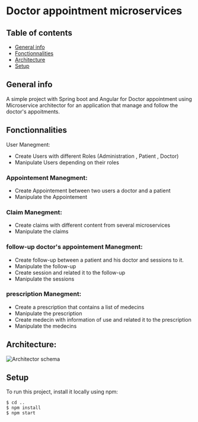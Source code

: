 # Doctor appointment microservices

## Table of contents
* [General info](#general-info)
* [Fonctionnalities](#fonctionnalities)
* [Architecture](#architecture)
* [Setup](#setup)

## General info
A simple project with Spring boot and Angular for Doctor appointment using Microservice architector for an application that manage and follow the doctor's appoitments.
	
## Fonctionnalities
User Manegment:
* Create Users with different Roles (Administration , Patient , Doctor)
* Manipulate Users depending on their roles

### Appointement Manegment:
* Create Appointement between two users a doctor and a patient
* Manipulate the Appointement

### Claim Manegment:
* Create claims with different content from several microservices
* Manipulate the claims

### follow-up doctor's appointement Manegment:
* Create follow-up between a patient and his doctor and sessions to it.
* Manipulate the follow-up 
* Create  session and related it to the follow-up
* Manipulate the sessions


### prescription Manegment:
* Create a prescription that contains a list of medecins
* Manipulate the prescription 
* Create medecin with information of use and related it to the prescription
* Manipulate the medecins

## Architecture:	
![Architector schema](https://i1.wp.com/thebasictechinfo.com/wp-content/uploads/2021/06/maxresdefault.jpg?w=1280&ssl=1)

## Setup
To run this project, install it locally using npm:

```
$ cd ..
$ npm install
$ npm start
```
